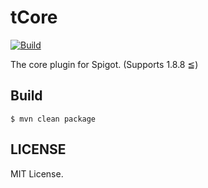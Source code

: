# tCore
[![Build](https://github.com/iamtakagi/tCore/actions/workflows/build.yml/badge.svg)](https://github.com/iamtakagi/tCore/actions/workflows/build.yml)

The core plugin for Spigot. (Supports 1.8.8 ≦)

## Build
`$ mvn clean package`

## LICENSE
MIT License.
